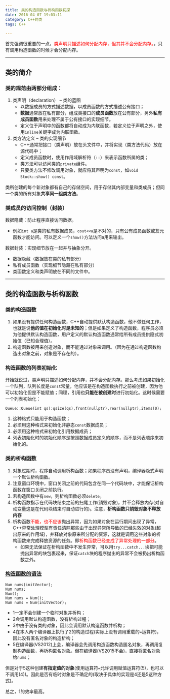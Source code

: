 ```yaml
---
title: 类的构造函数与析构函数初探
date: 2016-04-07 19:03:11
category: C++的类
tags: C++

---
```


首先强调很重要的一点，<font color = red>类声明只描述如何分配内存，但其并不会分配内存。</font>，只有调用构造函数的时候才会分配内存。

---

## 类的简介

### 类的规范由两部分组成：
1. 类声明（declaration） – 类的蓝图
	+ 以数据成员的方式描述数据，以成员函数的方式描述公有接口；
	+ **数据**通常放在私有部分，组成类接口的**成员函数**放在公有部分，另外**私有成员函数**用来处理不属于公有接口的实现细节。
	+ 定义位于声明中的函数都将自动成为内联函数，若定义位于声明之外，使用`inline`关键字成为内联函数。
2. 类方法定义 – 类的实现细节
	+ C++通常把接口（类声明）放在头文件中，并将实现（类方法代码）放在源代码中；
	+ 定义成员函数时，使用作用域解析符（`::`）来表示函数所属的类；
	+ 类方法可以访问类的`private`组件。
	+ 只要类方法不修改调用对象，就应将其声明为`const`，如`void Stock::show() const`。

类所创建的每个新对象都有自己的存储空间，用于存储其内部变量和类成员；但同一个类的所有对象**共享同一组类方法**。

### 类成员的访问控制（封装）
数据隐藏：防止程序直接访问数据。
+ 例如`int a`是类的私有数据成员，`cout<<a`是不对的，只有公有成员函数或友元函数才能访问。可以定义一个`show()`方法访问a用来输出。

数据封装：实现细节放在一起并与抽象分开。
+ 数据隐藏（数据放在类的私有部分）
+ 私有成员函数（实现细节隐藏在私有部分）
+ 类函数定义和类声明放在不同的文件中。

---

## 类的构造函数与析构函数

### 类的构造函数
1. 如果没有提供任何构造函数，C++自动提供默认构造函数，他不做任何工作，也就是说**他的值在初始化时是未知的**；但是如果定义了构造函数，程序员必须为他提供默认构造函数，用户定义的默认构造函数通常给所有成员提供隐式初始值（已知合理值）。
2. 构造函数被用来创造对象，而不能通过对象来调用。（因为在通过构造函数构造出对象之前，对象是不存在的）。

### 构造函数的列表初始化
开始就说过，类声明只描述如何分配内存，并不会分配内存。那么考虑如果初始化一个队列，队列长度是`const`常量，他应该是在构造函数执行之前被创建，因为他可以初始化但是不能赋值；同理，引用也**只能在被创建时**进行初始化。这时候需要一个列表初始化：
```
Queue::Queue(int qs):qsize(qs),front(nullptr),rear(nullptr),items(0);
```
1. 这种格式只能用于构造函数；
2. 必须用这种格式来初始化非静态`const`数据成员；
3. 必须用这种格式来初始化引用数据成员；
4. 列表初始化时的初始化顺序是按照数据成员定义的顺序，而不是列表顺序来初始化的。

### 类的析构函数

1. 对象过期时，程序自动调用析构函数；如果程序员没有声明，编译器隐式声明一个默认析构函数。
2. 注意窗口环境中，窗口关闭之前的代码包含在同一个代码块中，才能保证析构函数在窗口关闭之前执行。
3. 若构造函数中有`new`，则析构函数必须`delete`。
4. 析构函数指示在代码块结束之前的扫尾工作(销毁对象)，并不会释放内存(对自动变量这是在代码块结束时自动进行的)。注意，**析构函数只销毁对象不释放内存**
5. 析构函数<font color=red>不能，也不应该</font>抛出异常，因为如果对象在运行期间出现了异常，C++异常处理模型有责任清除那些由于出现异常所导致的已经失效的对象(超出原来的作用域)，并释放对象原来所分配的资源，这就是调用这些对象的析构函数来完成释放资源的任务。即<font color=red>析构函数已经变成了异常处理的一部分</font>。
	+ 如果无法保证在析构函数中不发生异常，可以用`try...catch...`块把可能抛出异常的块包裹起来，保证`catch`块的程序抛出的异常不会被扔出析构函数之外。

### [构造函数的语法](https://github.com/applefishsky009/Leetcode/blob/master/26%20-%20Remove%20Duplicates%20from%20Sorted%20Array/26%20-%20Remove%20Duplicates%20from%20Sorted%20Array.cpp)

```
Num nums(initVector);
Num nums;
Num();
Num nums = Num();
Num nums = Num(initVector);
```

+ 1一定不会创建一个临时对象并析构；
+ 2会调用默认构造函数，没有析构过程；
+ 3中由于没有类的对象，因此会调用默认构造函数并析构；
+ 4在本人两个编译器上执行了2的构造过程(实际上没有调用重载的`=`运算符)，因此没有匿名对象的构造析构；
+ 5在编译器(VS2012)上会，编译器会先调用构造函数构造匿名对象，再调用复制构造函数，再析构匿名对象。但在编译器(VS2015不会)，直接将匿名对象给`nums`；

但是对于5这种创建**有指定值的对象**(使用运算符`=`允许调用赋值运算符(5)，也可以不调用(4))。因此是否有临时对象是不确定的(取决于具体的实现是4还是5这种方式)。

总之，1的效率最高。